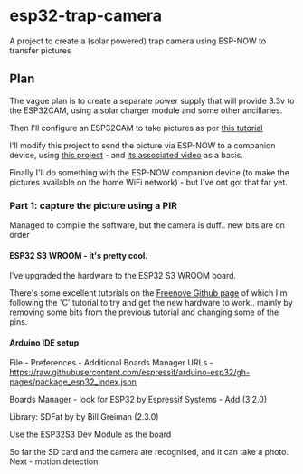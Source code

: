 # esp32-trap-camera
A project to create a (solar powered) trap camera using ESP-NOW to transfer pictures


## Plan

The vague plan is to create a separate power supply that will provide 3.3v to the ESP32CAM, using a solar charger module and some other ancillaries.

Then I'll configure an ESP32CAM to take pictures as per [this tutorial](https://randomnerdtutorials.com/esp32-cam-pir-motion-detector-photo-capture)

I'll modify this project to send the picture via ESP-NOW to a companion device, using [this project](https://github.com/talofer99/ESP32CAM-Capture-and-send-image-over-esp-now) - and [its associated video](https://www.youtube.com/watch?v=0s4Bm9Ar42U) as a basis.

Finally I'll do something with the ESP-NOW companion device (to make the pictures available on the home WiFi network) - but I've ont got that far yet.



### Part 1: capture the picture using a PIR
Managed to compile the software, but the camera is duff.. new bits are on order

#### ESP32 S3 WROOM - it's pretty cool. 

I've upgraded the hardware to the ESP32 S3 WROOM board.

There's some excellent tutorials on the [Freenove Github page](https://github.com/Freenove/Freenove_ESP32_S3_WROOM_Board) of which I'm following the 'C' tutorial to try and get the new hardware to work.. mainly by removing some bits from the previous tutorial and changing some of the pins. 

#### Arduino IDE setup
 
File - Preferences - Additional Boards Manager URLs - https://raw.githubusercontent.com/espressif/arduino-esp32/gh-pages/package_esp32_index.json

Boards Manager - look for ESP32 by Espressif Systems - Add (3.2.0)

Library: SDFat by by Bill Greiman (2.3.0)

Use the ESP32S3 Dev Module as the board


So far the SD card and the camera are recognised, and it can take a photo.
Next - motion detection.